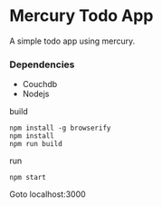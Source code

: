# Mercury Todo App


A simple todo app using mercury.

### Dependencies
- Couchdb
- Nodejs

build
```
npm install -g browserify
npm install
npm run build
```

run
```
npm start
```

Goto localhost:3000
